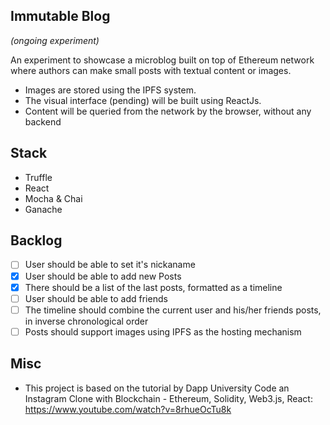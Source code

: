 ## Immutable Blog

*(ongoing experiment)*

An experiment to showcase a microblog built on top of Ethereum network where authors can make small posts with textual content or images.
- Images are stored using the IPFS system.
- The visual interface (pending) will be built using ReactJs.
- Content will be queried from the network by the browser, without any backend

## Stack
- Truffle
- React
- Mocha & Chai
- Ganache

## Backlog
- [ ] User should be able to set it's nickaname
- [x] User should be able to add new Posts
- [x] There should be a list of the last posts, formatted as a timeline
- [ ] User should be able to add friends
- [ ] The timeline should combine the current user and his/her friends posts, in inverse chronological order
- [ ] Posts should support images using IPFS as the hosting mechanism

## Misc
- This project is based on the tutorial by Dapp University Code an Instagram Clone with Blockchain - Ethereum, Solidity, Web3.js, React: https://www.youtube.com/watch?v=8rhueOcTu8k

